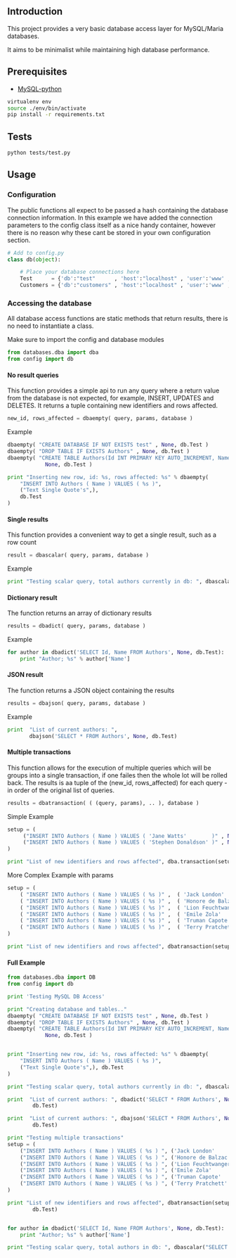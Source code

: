 ## Introduction

This project provides a very basic database access layer for MySQL/Maria databases.

It aims to be minimalist while maintaining high database performance.

## Prerequisites

* [MySQL-python](https://pypi.python.org/pypi/MySQL-python/1.2.5)

```bash
virtualenv env
source ./env/bin/activate
pip install -r requirements.txt
```

## Tests

```bash
python tests/test.py
```


## Usage

### Configuration

The public functions all expect to be passed a hash containing the database
connection information. In this example we have added the connection parameters
to the config class itself as a nice handy container, however there is no reason 
why these cant be stored in your own configuration section.

```python
# Add to config.py
class db(object):

    # Place your database connections here
    Test      = {'db':"test"      , 'host':"localhost" , 'user':'www' , 'password':'www'}
    Customers = {'db':"customers" , 'host':"localhost" , 'user':'www' , 'password':'www'}
```

### Accessing the database

All database access functions are static methods that return results, there is no need 
to instantiate a class.

Make sure to import the config and database modules

```python
from databases.dba import dba
from config import db
```

#### No result queries

This function provides a simple api to run any query where a return value from the
database is not expected, for example, INSERT, UPDATES and DELETES. It returns a
tuple containing new identifiers and rows affected.

```python
new_id, rows_affected = dbaempty( query, params, database )
```

Example

```python
dbaempty( "CREATE DATABASE IF NOT EXISTS test" , None, db.Test )
dbaempty( "DROP TABLE IF EXISTS Authors" , None, db.Test )
dbaempty( "CREATE TABLE Authors(Id INT PRIMARY KEY AUTO_INCREMENT, Name VARCHAR(25)) ENGINE=INNODB" , 
            None, db.Test )

print "Inserting new row, id: %s, rows affected: %s" % dbaempty(
    "INSERT INTO Authors ( Name ) VALUES ( %s )",
    ("Text Single Quote's",),
    db.Test
)
```

#### Single results

This function provides a convenient way to get a single result, such as a row count

```python
result = dbascalar( query, params, database )
```

Example

```python
print "Testing scalar query, total authors currently in db: ", dbascalar("SELECT Count(*) FROM Authors", None, db.Test)
```
#### Dictionary result

The function returns an array of dictionary results


```python
results = dbadict( query, params, database )
```

Example

```python
for author in dbadict('SELECT Id, Name FROM Authors', None, db.Test):
    print "Author; %s" % author['Name']
```

#### JSON result

The function returns a JSON object containing the results

```python
results = dbajson( query, params, database )
```

Example

```python
print  "List of current authors: ", 
       dbajson('SELECT * FROM Authors', None, db.Test)
```

#### Multiple transactions

This function allows for the execution of multiple queries which will be groups
into a single transaction, if one failes then the whole lot will be rolled
back. The results is aa tuple of the (new_id, rows_affected) for each query -
in order of the original list of queries.

```python
results = dbatransaction( ( (query, params), .. ), database )
```

Simple Example
```python
setup = (
     ("INSERT INTO Authors ( Name ) VALUES ( 'Jane Watts'        )" , None ),
     ("INSERT INTO Authors ( Name ) VALUES ( 'Stephen Donaldson' )" , None ),
)

print "List of new identifiers and rows affected", dba.transaction(setup, db.Test)
```

More Complex Example with params
```python
setup = (
    ( "INSERT INTO Authors ( Name ) VALUES ( %s )" ,  ( 'Jack London'       ,  )  ),
    ( "INSERT INTO Authors ( Name ) VALUES ( %s )" ,  ( 'Honore de Balzac'  ,  )  ),
    ( "INSERT INTO Authors ( Name ) VALUES ( %s )" ,  ( 'Lion Feuchtwanger' ,  )  ),
    ( "INSERT INTO Authors ( Name ) VALUES ( %s )" ,  ( 'Emile Zola'        ,  )  ),
    ( "INSERT INTO Authors ( Name ) VALUES ( %s )" ,  ( 'Truman Capote'     ,  )  ),
    ( "INSERT INTO Authors ( Name ) VALUES ( %s )" ,  ( 'Terry Pratchett'   ,  )  ),
)

print "List of new identifiers and rows affected", dbatransaction(setup, db.Test)
```

#### Full Example

```python
from databases.dba import DB
from config import db

print 'Testing MySQL DB Access'

print "Creating database and tables.."
dbaempty( "CREATE DATABASE IF NOT EXISTS test" , None, db.Test )
dbaempty( "DROP TABLE IF EXISTS Authors" , None, db.Test )
dbaempty( "CREATE TABLE Authors(Id INT PRIMARY KEY AUTO_INCREMENT, Name VARCHAR(25)) ENGINE=INNODB" , 
            None, db.Test )


print "Inserting new row, id: %s, rows affected: %s" % dbaempty(
    "INSERT INTO Authors ( Name ) VALUES ( %s )",
    ("Text Single Quote's",), db.Test
)

print "Testing scalar query, total authors currently in db: ", dbascalar("SELECT Count(*) FROM Authors", None, db.Test)

print  "List of current authors: ", dbadict('SELECT * FROM Authors', None,
        db.Test)

print  "List of current authors: ", dbajson('SELECT * FROM Authors', None,
        db.Test)

print "Testing multiple transactions"
setup = (
    ("INSERT INTO Authors ( Name ) VALUES ( %s ) ", ('Jack London'      ,)),
    ("INSERT INTO Authors ( Name ) VALUES ( %s ) ", ('Honore de Balzac' ,)),
    ("INSERT INTO Authors ( Name ) VALUES ( %s ) ", ('Lion Feuchtwanger',)),
    ("INSERT INTO Authors ( Name ) VALUES ( %s ) ", ('Emile Zola'       ,)),
    ("INSERT INTO Authors ( Name ) VALUES ( %s ) ", ('Truman Capote'    ,)),
    ("INSERT INTO Authors ( Name ) VALUES ( %s ) ", ('Terry Pratchett'  ,)),
)

print "List of new identifiers and rows affected", dbatransaction(setup,
        db.Test)


for author in dbadict('SELECT Id, Name FROM Authors', None, db.Test):
    print "Author; %s" % author['Name']

print "Testing scalar query, total authors in db: ", dbascalar("SELECT Count(*) FROM Authors", None, db.Test)
```

